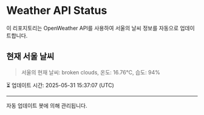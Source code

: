 
# Weather API Status

이 리포지토리는 OpenWeather API를 사용하여 서울의 날씨 정보를 자동으로 업데이트합니다.

## 현재 서울 날씨
> 서울의 현재 날씨: broken clouds, 온도: 16.76°C, 습도: 94%

⏳ 업데이트 시간: 2025-05-31 15:37:07 (UTC)

---
자동 업데이트 봇에 의해 관리됩니다.
